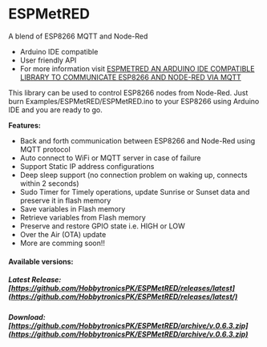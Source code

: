 # ESPMetRED
A blend of ESP8266 MQTT and Node-Red
- Arduino IDE compatible
- User friendly API
- For more information visit <a href="https://hobbytronics.com.pk/esp-met-red/">ESPMETRED AN ARDUINO IDE COMPATIBLE LIBRARY TO COMMUNICATE ESP8266 AND NODE-RED VIA MQTT</a>

This library can be used to control ESP8266 nodes from Node-Red. Just burn Examples/ESPMetRED/ESPMetRED.ino to your ESP8266 using Arduino IDE and you are ready to go.

<strong>Features:</strong>
- Back and forth communication between ESP8266 and Node-Red using MQTT protocol
- Auto connect to WiFi or MQTT server in case of failure
- Support Static IP address configurations
- Deep sleep support (no connection problem on waking up, connects within 2 seconds)
- Sudo Timer for Timely operations, update Sunrise or Sunset data and preserve it in flash memory
- Save variables in Flash memory
- Retrieve variables from Flash memory
- Preserve and restore GPIO state i.e. HIGH or LOW
- Over the Air (OTA) update
- More are comming soon!!

#### Available versions:
##### Latest Release: [https://github.com/HobbytronicsPK/ESPMetRED/releases/latest](https://github.com/HobbytronicsPK/ESPMetRED/releases/latest/)
##### Download: [https://github.com/HobbytronicsPK/ESPMetRED/archive/v.0.6.3.zip](https://github.com/HobbytronicsPK/ESPMetRED/archive/v.0.6.3.zip)
